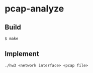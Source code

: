 # pcap-analyze

## Build
```
$ make
```

## Implement
```
./hw3 <network interface> <pcap file>
```
